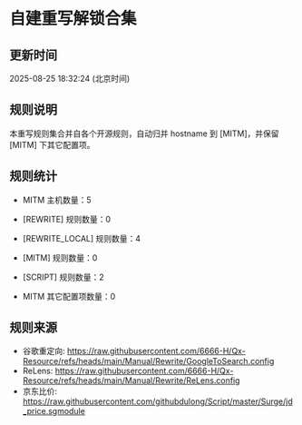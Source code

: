 # 自建重写解锁合集

## 更新时间
2025-08-25 18:32:24 (北京时间)

## 规则说明
本重写规则集合并自各个开源规则，自动归并 hostname 到 [MITM]，并保留 [MITM] 下其它配置项。

## 规则统计
- MITM 主机数量：5
- [REWRITE] 规则数量：0
- [REWRITE_LOCAL] 规则数量：4
- [MITM] 规则数量：0
- [SCRIPT] 规则数量：2

- MITM 其它配置项数量：0

## 规则来源
- 谷歌重定向: https://raw.githubusercontent.com/6666-H/Qx-Resource/refs/heads/main/Manual/Rewrite/GoogleToSearch.config
- ReLens: https://raw.githubusercontent.com/6666-H/Qx-Resource/refs/heads/main/Manual/Rewrite/ReLens.config
- 京东比价: https://raw.githubusercontent.com/githubdulong/Script/master/Surge/jd_price.sgmodule
